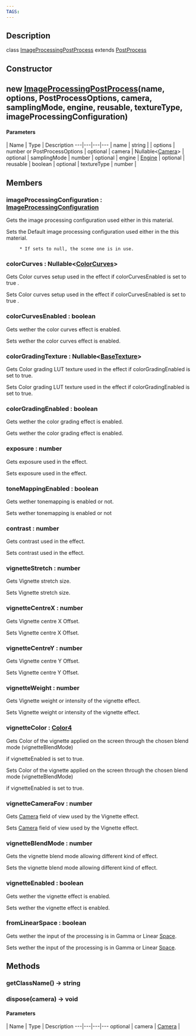 ```yaml
---
TAGS:
---
```

## Description

class [ImageProcessingPostProcess](/classes/3.1/ImageProcessingPostProcess) extends [PostProcess](/classes/3.1/PostProcess)



## Constructor

## new [ImageProcessingPostProcess](/classes/3.1/ImageProcessingPostProcess)(name, options, PostProcessOptions, camera, samplingMode, engine, reusable, textureType, imageProcessingConfiguration)



#### Parameters
 | Name | Type | Description
---|---|---|---
 | name | string | 
 | options | number or PostProcessOptions | 
optional | camera | Nullable&lt;[Camera](/classes/3.1/Camera)&gt; | 
optional | samplingMode | number | 
optional | engine | [Engine](/classes/3.1/Engine) | 
optional | reusable | boolean | 
optional | textureType | number | 
## Members

### imageProcessingConfiguration : [ImageProcessingConfiguration](/classes/3.1/ImageProcessingConfiguration)

Gets the image processing configuration used either in this material.

Sets the Default image processing configuration used either in the this material.

         * If sets to null, the scene one is in use.
### colorCurves : Nullable&lt;[ColorCurves](/classes/3.1/ColorCurves)&gt;

Gets Color curves setup used in the effect if colorCurvesEnabled is set to true .

Sets Color curves setup used in the effect if colorCurvesEnabled is set to true .
### colorCurvesEnabled : boolean

Gets wether the color curves effect is enabled.

Sets wether the color curves effect is enabled.
### colorGradingTexture : Nullable&lt;[BaseTexture](/classes/3.1/BaseTexture)&gt;

Gets Color grading LUT texture used in the effect if colorGradingEnabled is set to true.

Sets Color grading LUT texture used in the effect if colorGradingEnabled is set to true.
### colorGradingEnabled : boolean

Gets wether the color grading effect is enabled.

Gets wether the color grading effect is enabled.
### exposure : number

Gets exposure used in the effect.

Sets exposure used in the effect.
### toneMappingEnabled : boolean

Gets wether tonemapping is enabled or not.

Sets wether tonemapping is enabled or not
### contrast : number

Gets contrast used in the effect.

Sets contrast used in the effect.
### vignetteStretch : number

Gets Vignette stretch size.

Sets Vignette stretch size.
### vignetteCentreX : number

Gets Vignette centre X Offset.

Sets Vignette centre X Offset.
### vignetteCentreY : number

Gets Vignette centre Y Offset.

Sets Vignette centre Y Offset.
### vignetteWeight : number

Gets Vignette weight or intensity of the vignette effect.

Sets Vignette weight or intensity of the vignette effect.
### vignetteColor : [Color4](/classes/3.1/Color4)

Gets Color of the vignette applied on the screen through the chosen blend mode (vignetteBlendMode)

if vignetteEnabled is set to true.

Sets Color of the vignette applied on the screen through the chosen blend mode (vignetteBlendMode)

if vignetteEnabled is set to true.
### vignetteCameraFov : number

Gets [Camera](/classes/3.1/Camera) field of view used by the Vignette effect.

Sets [Camera](/classes/3.1/Camera) field of view used by the Vignette effect.
### vignetteBlendMode : number

Gets the vignette blend mode allowing different kind of effect.

Sets the vignette blend mode allowing different kind of effect.
### vignetteEnabled : boolean

Gets wether the vignette effect is enabled.

Sets wether the vignette effect is enabled.
### fromLinearSpace : boolean

Gets wether the input of the processing is in Gamma or Linear [Space](/classes/3.1/Space).

Sets wether the input of the processing is in Gamma or Linear [Space](/classes/3.1/Space).
## Methods

### getClassName() &rarr; string


### dispose(camera) &rarr; void



#### Parameters
 | Name | Type | Description
---|---|---|---
optional | camera | [Camera](/classes/3.1/Camera) | 

